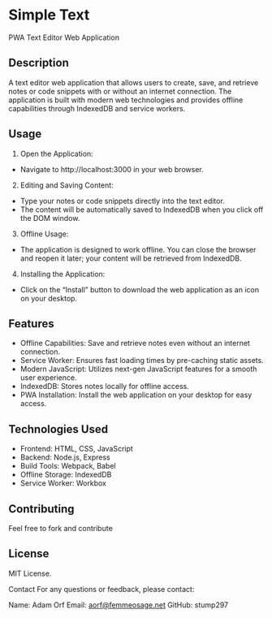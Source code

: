 # Simple Text

PWA Text Editor Web Application

## Description

A text editor web application that allows users to create, save, and retrieve notes or code snippets with or without an internet connection. The application is built with modern web technologies and provides offline capabilities through IndexedDB and service workers.

## Usage

1. Open the Application:

- Navigate to http://localhost:3000 in your web browser.

2. Editing and Saving Content:

- Type your notes or code snippets directly into the text editor.
- The content will be automatically saved to IndexedDB when you click off the DOM window.

3. Offline Usage:

- The application is designed to work offline. You can close the browser and reopen it later; your content will be retrieved from IndexedDB.

4. Installing the Application:

- Click on the “Install” button to download the web application as an icon on your desktop.

## Features

- Offline Capabilities: Save and retrieve notes even without an internet connection.
- Service Worker: Ensures fast loading times by pre-caching static assets.
- Modern JavaScript: Utilizes next-gen JavaScript features for a smooth user experience.
- IndexedDB: Stores notes locally for offline access.
- PWA Installation: Install the web application on your desktop for easy access.

## Technologies Used

- Frontend: HTML, CSS, JavaScript
- Backend: Node.js, Express
- Build Tools: Webpack, Babel
- Offline Storage: IndexedDB
- Service Worker: Workbox

## Contributing

Feel free to fork and contribute

## License

MIT License.

Contact
For any questions or feedback, please contact:

Name: Adam Orf
Email: aorf@femmeosage.net
GitHub: stump297
